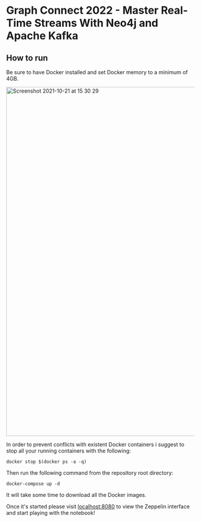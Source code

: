 # Graph Connect 2022 - Master Real-Time Streams With Neo4j and Apache Kafka

## How to run

Be sure to have Docker installed and set Docker memory to a minimum of 4GB. 

<img width="934" alt="Screenshot 2021-10-21 at 15 30 29" src="https://user-images.githubusercontent.com/12952543/138288132-d2922cc2-12ea-40c4-9e3a-a0b33ef3406c.png">


In order to prevent conflicts with existent Docker containers i suggest to stop all your running containers with the following:

```
docker stop $(docker ps -a -q)
```

Then run the following command from the repository root directory:

```
docker-compose up -d
```

It will take some time to download all the Docker images. 

Once it's started please visit [localhost:8080](http://localhost:8080) to view the Zeppelin interface and start playing with the notebook!

